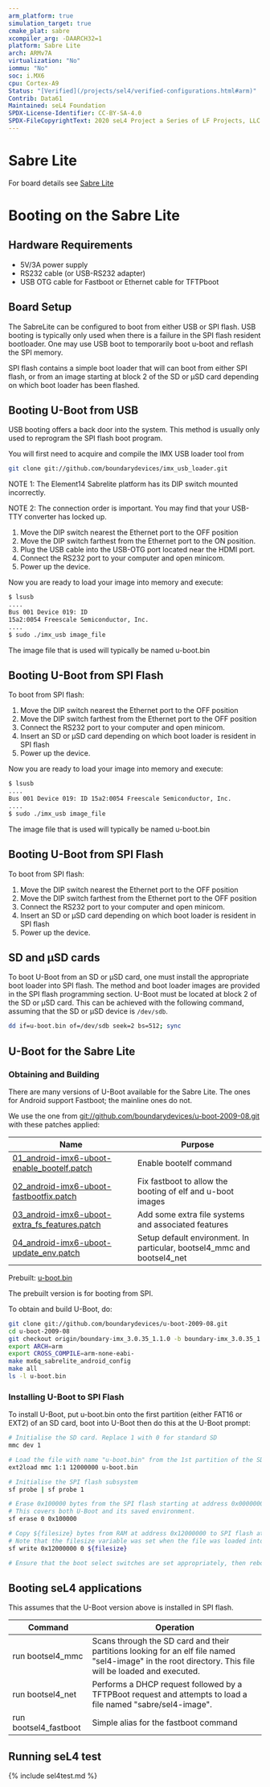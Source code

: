 ```yaml
---
arm_platform: true
simulation_target: true
cmake_plat: sabre
xcompiler_arg: -DAARCH32=1
platform: Sabre Lite
arch: ARMv7A
virtualization: "No"
iommu: "No"
soc: i.MX6
cpu: Cortex-A9
Status: "[Verified](/projects/sel4/verified-configurations.html#arm)"
Contrib: Data61
Maintained: seL4 Foundation
SPDX-License-Identifier: CC-BY-SA-4.0
SPDX-FileCopyrightText: 2020 seL4 Project a Series of LF Projects, LLC.
---
```

# Sabre Lite

For board details see
[Sabre Lite](https://boundarydevices.com/product/bd-sl-i-mx6/)

# Booting on the Sabre Lite
## Hardware Requirements
* 5V/3A power supply
* RS232 cable (or USB-RS232 adapter)
* USB OTG cable for Fastboot or Ethernet cable for TFTPboot

## Board Setup
 The SabreLite can be configured to boot from either
USB or SPI flash. USB booting is typically only used when there is a
failure in the SPI flash resident bootloader. One may use USB boot to
temporarily boot u-boot and reflash the SPI memory.

SPI flash contains a simple boot loader that will can boot from either
SPI flash, or from an image starting at block 2 of the SD or μSD card
depending on which boot loader has been flashed.

## Booting U-Boot from USB
 USB booting offers a back door into the
system. This method is usually only used to reprogram the SPI flash boot
program.

You will first need to acquire and compile the IMX USB loader tool from
```bash
git clone git://github.com/boundarydevices/imx_usb_loader.git
```
NOTE 1: The Element14 Sabrelite platform has its DIP switch mounted
incorrectly.

NOTE 2: The connection order is important. You may find that your
USB-TTY converter has locked up.

  1.  Move the DIP switch nearest the Ethernet port to the OFF position
  2.  Move the DIP switch farthest from the Ethernet port to the
      ON position.
  3.  Plug the USB cable into the USB-OTG port located near the
      HDMI port.
  4.  Connect the RS232 port to your computer and open minicom.
  5.  Power up the device.

Now you are ready to load your image into memory and execute:
```bash
$ lsusb 
.... 
Bus 001 Device 019: ID
15a2:0054 Freescale Semiconductor, Inc.
.... 
$ sudo ./imx_usb image_file
```
The image file that is used will typically be named
u-boot.bin

## Booting U-Boot from SPI Flash
 To boot from SPI flash:

  1.  Move the DIP switch nearest the Ethernet port to the OFF position
  2.  Move the DIP switch farthest from the Ethernet port to the OFF
      position
  3.  Connect the RS232 port to your computer and open minicom.
  4.  Insert an SD or μSD card depending on which boot loader is
      resident in SPI flash
  5.  Power up the device.

Now you are ready to load your image into memory and execute:
```bash
$ lsusb 
....
Bus 001 Device 019: ID 15a2:0054 Freescale Semiconductor, Inc.
.... 
$ sudo ./imx_usb image_file
```

The image file that is used will typically be named
u-boot.bin

## Booting U-Boot from SPI Flash
 To boot from SPI flash:

  1.  Move the DIP switch nearest the Ethernet port to the OFF position
  2.  Move the DIP switch farthest from the Ethernet port to the OFF
      position
  3.  Connect the RS232 port to your computer and open minicom.
  4.  Insert an SD or μSD card depending on which boot loader is
      resident in SPI flash
  5.  Power up the device.

## SD and μSD cards
 To boot U-Boot from an SD or μSD card, one must
install the appropriate boot loader into SPI flash. The method and boot
loader images are provided in the SPI flash programming section. U-Boot
must be located at block 2 of the SD or μSD card. This can be achieved
with the following command, assuming that the SD or μSD device is
`/dev/sdb`.
```bash
dd if=u-boot.bin of=/dev/sdb seek=2 bs=512; sync
```

## U-Boot for the Sabre Lite
### Obtaining and Building
There are many versions of U-Boot available for the Sabre
Lite. The ones for Android support Fastboot; the mainline ones do not.

We use the one from
<git://github.com/boundarydevices/u-boot-2009-08.git> with these patches
applied: 

|Name |Purpose |
|-|-|
|[01_android-imx6-uboot-enable_bootelf.patch](https://sel4.systems/Info/Hardware/sabreLite/01_android-imx6-uboot-enable_bootelf.patch)|Enable bootelf command |
|[02_android-imx6-uboot-fastbootfix.patch](https://sel4.systems/Info/Hardware/sabreLite/02_android-imx6-uboot-fastbootfix.patch)|Fix fastboot to allow the booting of elf and u-boot images |
|[03_android-imx6-uboot-extra_fs_features.patch](https://sel4.systems/Info/Hardware/sabreLite/03_android-imx6-uboot-extra_fs_features.patch)|Add some extra file systems and associated features |
|[04_android-imx6-uboot-update_env.patch](https://sel4.systems/Info/Hardware/sabreLite/04_android-imx6-uboot-update_env.patch)|Setup default environment. In particular, bootsel4_mmc and bootsel4_net |

Prebuilt:
[u-boot.bin](https://sel4.systems/Info/Hardware/sabreLite/u-boot.bin)

The prebuilt version is for booting from SPI.

To obtain and build U-Boot, do:
```bash
git clone git://github.com/boundarydevices/u-boot-2009-08.git
cd u-boot-2009-08
git checkout origin/boundary-imx_3.0.35_1.1.0 -b boundary-imx_3.0.35_1.1.0
export ARCH=arm
export CROSS_COMPILE=arm-none-eabi-
make mx6q_sabrelite_android_config
make all
ls -l u-boot.bin
```
### Installing U-Boot to SPI Flash
To install U-Boot, put u-boot.bin onto the first partition (either FAT16 or
EXT2) of an SD card, boot into U-Boot then do this at the U-Boot prompt:
```bash
# Initialise the SD card. Replace 1 with 0 for standard SD
mmc dev 1

# Load the file with name "u-boot.bin" from the 1st partition of the SD card to RAM at address 0x12000000
ext2load mmc 1:1 12000000 u-boot.bin

# Initialise the SPI flash subsystem
sf probe | sf probe 1

# Erase 0x100000 bytes from the SPI flash starting at address 0x00000000 
# This covers both U-Boot and its saved environment.
sf erase 0 0x100000

# Copy ${filesize} bytes from RAM at address 0x12000000 to SPI flash at address 0x00000000
# Note that the filesize variable was set when the file was loaded into RAM
sf write 0x12000000 0 ${filesize}

# Ensure that the boot select switches are set appropriately, then reboot the Sabrelite
```
## Booting seL4 applications 
This assumes that the U-Boot version above is installed in SPI flash.

|Command|Operation|
|-|-|
|run bootsel4_mmc |Scans through the SD card and their partitions looking for an elf file named "sel4-image" in the root directory. This file will be loaded and executed. |
|run bootsel4_net |Performs a DHCP request followed by a TFTPBoot request and attempts to load a file named "sabre/sel4-image". |
|run bootsel4_fastboot|Simple alias for the fastboot command |

## Running seL4 test

{% include sel4test.md %}
